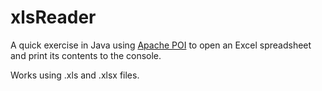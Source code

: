 # xlsReader

A quick exercise in Java using [Apache POI](https://poi.apache.org/) to open an Excel spreadsheet and print its contents to the console.

Works using .xls and .xlsx files.